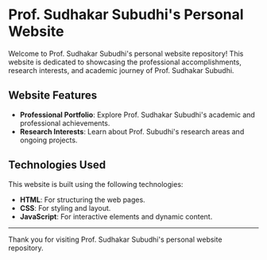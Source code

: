 # Prof. Sudhakar Subudhi's Personal Website

Welcome to Prof. Sudhakar Subudhi's personal website repository! This website is dedicated to showcasing the professional accomplishments, research interests, and academic journey of Prof. Sudhakar Subudhi.

## Website Features

- **Professional Portfolio**: Explore Prof. Sudhakar Subudhi's academic and professional achievements.
- **Research Interests**: Learn about Prof. Subudhi's research areas and ongoing projects.

## Technologies Used

This website is built using the following technologies:

- **HTML**: For structuring the web pages.
- **CSS**: For styling and layout.
- **JavaScript**: For interactive elements and dynamic content.

---

Thank you for visiting Prof. Sudhakar Subudhi's personal website repository.
